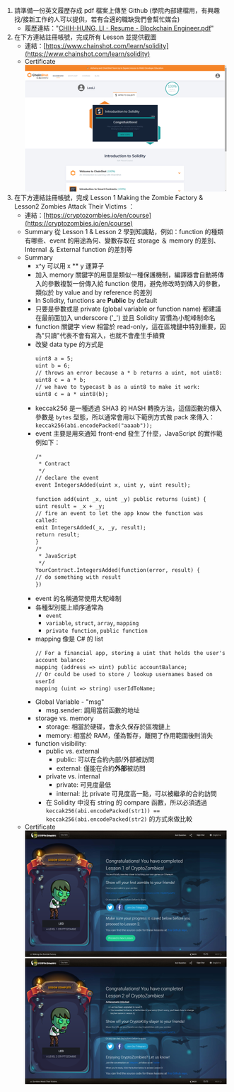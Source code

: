 1. 請準備一份英文履歷存成 pdf 檔案上傳至 Github (學院內部建檔用，有興趣找/接新工作的人可以提供，若有合適的職缺我們會幫忙媒合)
    - 履歷連結："[CHIH-HUNG, LI - Resume - Blockchain Engineer.pdf](CHIH-HUNG%2C%20LI%20-%20Resume%20-%20Blockchain%20Engineer.pdf)"
2. 在下方連結註冊帳號，完成所有 Lesson 並提供截圖
    - 連結：[https://www.chainshot.com/learn/solidity](https://www.chainshot.com/learn/solidity)
    - Certificate
    ![](2023-04-01-20-01-03.png)
3. 在下方連結註冊帳號，完成 Lesson 1 Making the Zombie Factory &  Lesson2 Zombies Attack Their Victims ：
    - 連結：[https://cryptozombies.io/en/course](https://cryptozombies.io/en/course)
    - Summary 從 Lesson 1 & Lesson 2 學到知識點，例如：function 的種類有哪些、event 的用途為何、變數存取在 storage ＆ memory 的差別、Internal ＆ External function 的差別等
    - Summary
      - x^y 可以用 x ** y 運算子
      - 加入 memory 關鍵字的用意是類似一種保護機制，編譯器會自動將傳入的參數複製一份傳入給 function 使用，避免修改時到傳入的參數，類似於 by value and by reference 的差別
      - In Solidity, functions are **Public** by default
      - 只要是參數或是 private (global variable or function name) 都建議在最前面加入 underscore ('_') 並且 Solidity 習慣為小駝峰制命名
      - function 關鍵字 view 相當於 read-only，這在區塊鏈中特別重要，因為"只讀"代表不會有寫入，也就不會產生手續費
      - 改變 data type 的方式是
        ```
        uint8 a = 5;
        uint b = 6;
        // throws an error because a * b returns a uint, not uint8:
        uint8 c = a * b;
        // we have to typecast b as a uint8 to make it work:
        uint8 c = a * uint8(b);
        ```
      - keccak256 是一種透過 SHA3 的 HASH 轉換方法，這個函數的傳入參數是 `bytes` 型態，所以通常會用以下範例方式做 pack 來傳入：`keccak256(abi.encodePacked("aaaab"));`
      - event 主要是用來通知 front-end 發生了什麼，JavaScript 的實作範例如下：
        ```
        /*
         * Contract
         */
        // declare the event
        event IntegersAdded(uint x, uint y, uint result);

        function add(uint _x, uint _y) public returns (uint) {
        uint result = _x + _y;
        // fire an event to let the app know the function was called:
        emit IntegersAdded(_x, _y, result);
        return result;
        }
        /*
         * JavaScript
         */
        YourContract.IntegersAdded(function(error, result) {
        // do something with result
        })
        ```
      - event 的名稱通常使用大駝峰制
      - 各種型別擺上順序通常為
        - `event`
        - `variable`, `struct`, `array`, `mapping`
        - `private function`, `public function`
      - mapping 像是 C# 的 list
        ```
        // For a financial app, storing a uint that holds the user's account balance:
        mapping (address => uint) public accountBalance;
        // Or could be used to store / lookup usernames based on userId
        mapping (uint => string) userIdToName;
        ```
      - Global Variable - "msg"
        - msg.sender: 調用當前函數的地址
      - storage vs. memory
        - storage: 相當於硬碟，會永久保存於區塊鏈上
        - memory: 相當於 RAM，僅為暫存，離開了作用範圍後則消失
      - function visibility:
        - public vs. external
          - public: 可以在合約內部/外部被訪問
          - external: 僅能在合約**外部**被訪問
        - private vs. internal
          - private: 可見度最低
          - internal: 比 private 可見度高一點，可以被繼承的合約訪問
        - 在 Solidity 中沒有 string 的 compare 函數，所以必須透過 `keccak256(abi.encodePacked(str1)) == keccak256(abi.encodePacked(str2)` 的方式來做比較
    - Certificate
    ![](2023-04-01-23-06-18.png)
    ![](2023-04-02-00-40-50.png)

